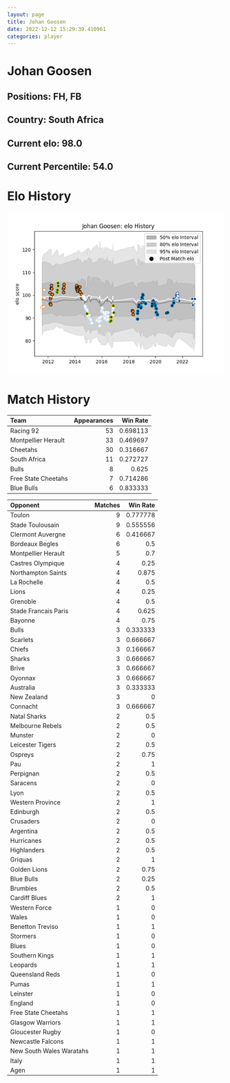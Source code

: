 ```yaml
---  
layout: page  
title: Johan Goosen  
date: 2022-12-12 15:29:39.410961  
categories: player  
---
```

# Johan Goosen

## Positions: FH, FB

## Country: South Africa

## Current elo: 98.0

## Current Percentile: 54.0

# Elo History


![elo history](history_JohanGoosen.png)
# Match History


| Team                |   Appearances |   Win Rate |
|:--------------------|--------------:|-----------:|
| Racing 92           |            53 |   0.698113 |
| Montpellier Herault |            33 |   0.469697 |
| Cheetahs            |            30 |   0.316667 |
| South Africa        |            11 |   0.272727 |
| Bulls               |             8 |   0.625    |
| Free State Cheetahs |             7 |   0.714286 |
| Blue Bulls          |             6 |   0.833333 |

| Opponent                 |   Matches |   Win Rate |
|:-------------------------|----------:|-----------:|
| Toulon                   |         9 |   0.777778 |
| Stade Toulousain         |         9 |   0.555556 |
| Clermont Auvergne        |         6 |   0.416667 |
| Bordeaux Begles          |         6 |   0.5      |
| Montpellier Herault      |         5 |   0.7      |
| Castres Olympique        |         4 |   0.25     |
| Northampton Saints       |         4 |   0.875    |
| La Rochelle              |         4 |   0.5      |
| Lions                    |         4 |   0.25     |
| Grenoble                 |         4 |   0.5      |
| Stade Francais Paris     |         4 |   0.625    |
| Bayonne                  |         4 |   0.75     |
| Bulls                    |         3 |   0.333333 |
| Scarlets                 |         3 |   0.666667 |
| Chiefs                   |         3 |   0.166667 |
| Sharks                   |         3 |   0.666667 |
| Brive                    |         3 |   0.666667 |
| Oyonnax                  |         3 |   0.666667 |
| Australia                |         3 |   0.333333 |
| New Zealand              |         3 |   0        |
| Connacht                 |         3 |   0.666667 |
| Natal Sharks             |         2 |   0.5      |
| Melbourne Rebels         |         2 |   0.5      |
| Munster                  |         2 |   0        |
| Leicester Tigers         |         2 |   0.5      |
| Ospreys                  |         2 |   0.75     |
| Pau                      |         2 |   1        |
| Perpignan                |         2 |   0.5      |
| Saracens                 |         2 |   0        |
| Lyon                     |         2 |   0.5      |
| Western Province         |         2 |   1        |
| Edinburgh                |         2 |   0.5      |
| Crusaders                |         2 |   0        |
| Argentina                |         2 |   0.5      |
| Hurricanes               |         2 |   0.5      |
| Highlanders              |         2 |   0.5      |
| Griquas                  |         2 |   1        |
| Golden Lions             |         2 |   0.75     |
| Blue Bulls               |         2 |   0.25     |
| Brumbies                 |         2 |   0.5      |
| Cardiff Blues            |         2 |   1        |
| Western Force            |         1 |   0        |
| Wales                    |         1 |   0        |
| Benetton Treviso         |         1 |   1        |
| Stormers                 |         1 |   0        |
| Blues                    |         1 |   0        |
| Southern Kings           |         1 |   1        |
| Leopards                 |         1 |   1        |
| Queensland Reds          |         1 |   0        |
| Pumas                    |         1 |   1        |
| Leinster                 |         1 |   0        |
| England                  |         1 |   0        |
| Free State Cheetahs      |         1 |   1        |
| Glasgow Warriors         |         1 |   1        |
| Gloucester Rugby         |         1 |   0        |
| Newcastle Falcons        |         1 |   1        |
| New South Wales Waratahs |         1 |   1        |
| Italy                    |         1 |   1        |
| Agen                     |         1 |   1        |